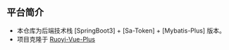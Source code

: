 ## 平台简介
- 本仓库为后端技术栈 [SpringBoot3] + [Sa-Token] + [Mybatis-Plus] 版本。
- 项目克隆于 [Ruoyi-Vue-Plus](https://github.com/dromara/RuoYi-Vue-Plus)
